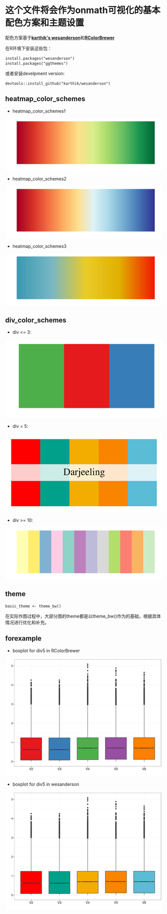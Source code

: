# 这个文件将会作为onmath可视化的基本配色方案和主题设置

配色方案基于[**karthik's wesanderson**](https://github.com/karthik/wesanderson)和[**RColorBrewer**](https://github.com/cran/RColorBrewer)

在R环境下安装这些包：
```
install.packages("wesanderson")
install.packages("ggthemes")
```
或者安装develpment version:
```
devtools::install_github("karthik/wesanderson")
```
## heatmap_color_schemes
- heatmap_color_schemes1

![image](./figure/heatmap_color_schemes1.png)

- heatmap_color_schemes2

![image](./figure/heatmap_color_schemes2.png)

- heatmap_color_schemes3

![image](./figure/heatmap_color_schemes3.png)
## div_color_schemes
- div <= 3:

![image](./figure/div3.png)

- div = 5:

![image](./figure/div5.png)

- div >= 10:

![image](./figure/div10.png)

## theme
```
basic_theme <- theme_bw()
```
在实际作图过程中，大部分图的theme都是以theme_bw()作为的基础，根据具体情况进行优化和补充。
## forexample
- boxplot for div5 in RColorBrewer

![image](./figure/demo_boxplot_color_brewer_set1.png)

- boxplot for div5 in wesanderson

![image](./figure/demo_boxplot_color_wes_palette.png)
